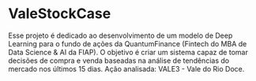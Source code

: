 # ValeStockCase
Esse projeto é dedicado ao desenvolvimento de um modelo de Deep Learning para o fundo de ações da QuantumFinance (Fintech do MBA de Data Science &amp; AI da FIAP). O objetivo é criar um sistema capaz de tomar decisões de compra e venda baseadas na análise de tendências do mercado nos últimos 15 dias. Ação analisada: VALE3 - Vale do Rio Doce.
